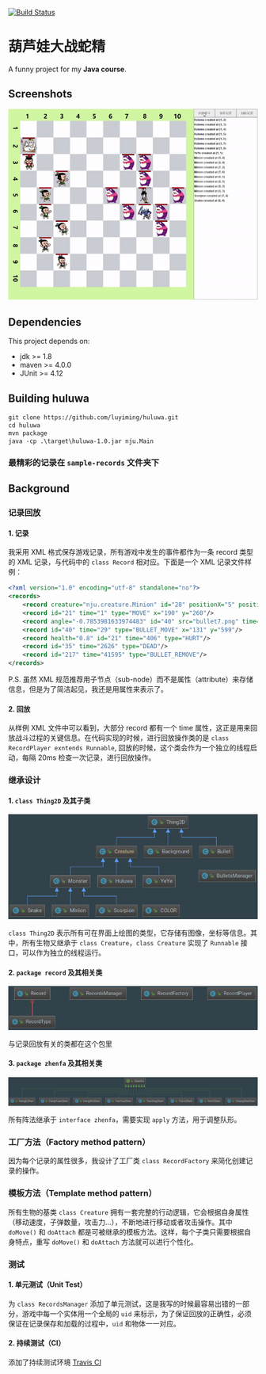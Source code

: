 [![Build Status](https://travis-ci.com/luyiming/huluwa.svg?token=ZqSWSJNAyq6N8GY6iVps&branch=master)](https://travis-ci.com/luyiming/huluwa)

# 葫芦娃大战蛇精

A funny project for my **Java course**.

## Screenshots

![Screenshots GIF](figures/1.gif)

## Dependencies
This project depends on:
- jdk >= 1.8
- maven >= 4.0.0
- JUnit >= 4.12

## Building huluwa
```
git clone https://github.com/luyiming/huluwa.git
cd huluwa
mvn package
java -cp .\target\huluwa-1.0.jar nju.Main
```

### **最精彩的记录在 `sample-records` 文件夹下**

## Background

### 记录回放
#### 1. 记录
我采用 XML 格式保存游戏记录，所有游戏中发生的事件都作为一条 record 类型的 XML 记录，与代码中的 `class Record` 相对应。下面是一个 XML 记录文件样例：

```xml
<?xml version="1.0" encoding="utf-8" standalone="no"?>
<records>
    <record creature="nju.creature.Minion" id="28" positionX="5" positionY="4" src="hamajing.png" type="CREATE"/>
    <record id="21" time="1" type="MOVE" x="190" y="260"/>
    <record angle="-0.7853981633974483" id="40" src="bullet7.png" time="11" type="BULLET_CREATE" x="120" y="610"/>
    <record id="40" time="29" type="BULLET_MOVE" x="131" y="599"/>
    <record health="0.8" id="21" time="406" type="HURT"/>
    <record id="35" time="2626" type="DEAD"/>
    <record id="217" time="41595" type="BULLET_REMOVE"/>
</records>
```
P.S. 虽然 XML 规范推荐用子节点（sub-node）而不是属性（attribute）来存储信息，但是为了简洁起见，我还是用属性来表示了。

#### 2. 回放
从样例 XML 文件中可以看到，大部分 record 都有一个 time 属性，这正是用来回放战斗过程的关键信息。在代码实现的时候，进行回放操作类的是 `class RecordPlayer exntends Runnable`, 回放的时候，这个类会作为一个独立的线程启动，每隔 20ms 检查一次记录，进行回放操作。

### 继承设计
#### 1. `class Thing2D` 及其子类
![UML Diagram](figures/UML1.png)

`class Thing2D` 表示所有可在界面上绘图的类型，它存储有图像，坐标等信息。其中，所有生物又继承于 `class Creature`，`class Creature` 实现了 `Runnable` 接口，可以作为独立的线程运行。

#### 2. `package record` 及其相关类
![UML Diagram](figures/UML2.png)

与记录回放有关的类都在这个包里

#### 3. `package zhenfa` 及其相关类
![UML Diagram](figures/UML3.png)

所有阵法继承于 `interface zhenfa`，需要实现 `apply` 方法，用于调整队形。

### 工厂方法（Factory method pattern）
因为每个记录的属性很多，我设计了工厂类 `class RecordFactory` 来简化创建记录的操作。

### 模板方法（Template method pattern）
所有生物的基类 `class Creature` 拥有一套完整的行动逻辑，它会根据自身属性（移动速度，子弹数量，攻击力...），不断地进行移动或者攻击操作。其中 `doMove()` 和 `doAttach` 都是可被继承的模板方法。这样，每个子类只需要根据自身特点，重写 `doMove()` 和 `doAttach` 方法就可以进行个性化。

### 测试
#### 1. 单元测试（Unit Test）
为 `class RecordsManager` 添加了单元测试，这是我写的时候最容易出错的一部分，游戏中每一个实体用一个全局的 `uid` 来标示，为了保证回放的正确性，必须保证在记录保存和加载的过程中，`uid` 和物体一一对应。

#### 2. 持续测试（CI）
添加了持续测试环境 [Travis CI](https://travis-ci.org/)